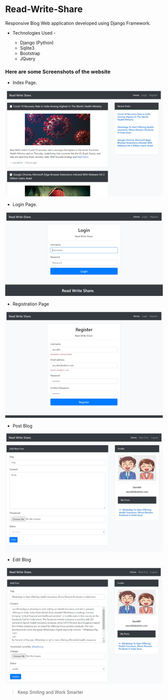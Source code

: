 # Read-Write-Share
Responsive Blog Web application developed using Django Framework.

- Technologies Used -

  - Django (Python)
  - Sqlite3
  - Bootstrap
  - JQuery


### Here are some Screenshots of the website

- Index Page.

![LCO Mascot](https://github.com/SaurabhLohar/Read-Write-Share/blob/main/static/indexpage.JPG "LCO")

- Login Page.

![LCO Mascot](https://github.com/SaurabhLohar/Read-Write-Share/blob/main/static/loginform.JPG)

- Registration Page

![LCO Mascot](https://github.com/SaurabhLohar/Read-Write-Share/blob/main/static/registerform.JPG)

- Post Blog

![LCO Mascot](https://github.com/SaurabhLohar/Read-Write-Share/blob/main/static/addpost.JPG)

- Edit Blog

![LCO Mascot](https://github.com/SaurabhLohar/Read-Write-Share/blob/main/static/updatepost.JPG)


>Keep Smiling and Work Smarter
